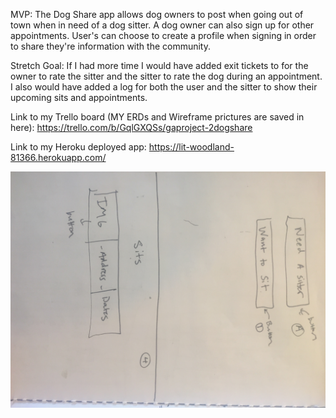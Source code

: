 MVP:
The Dog Share app allows dog owners to post when going out of town when in need of a dog sitter. A dog owner can also sign up for other appointments. User's can choose to create a profile when signing in order to share they're information with the community. 

Stretch Goal:
If I had more time I would have added exit tickets to for the owner to rate the sitter and the sitter to rate the dog during an appointment. I also would have added a log for both the user and the sitter to show their upcoming sits and appointments. 


Link to my Trello board (MY ERDs and Wireframe prictures are saved in here): https://trello.com/b/GqlGXQSs/gaproject-2dogshare

Link to my Heroku deployed app: https://lit-woodland-81366.herokuapp.com/

![alt text](/IMG_3302.JPG)